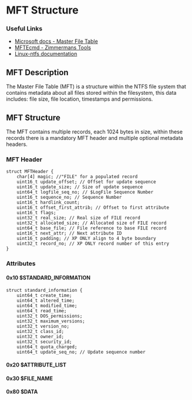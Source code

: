 # MFT Structure

### Useful Links

* [Microsoft docs - Master File Table](https://learn.microsoft.com/en-us/windows/win32/fileio/master-file-table)
* [MFTEcmd - Zimmermans Tools](https://github.com/EricZimmerman/MFTECmd)
* [Linux-ntfs documentation](https://flatcap.github.io/linux-ntfs/ntfs/concepts/file\_record.html)

## MFT Description

The Master File Table (MFT) is a structure within the NTFS file system that contains metadata about all files stored within the filesystem, this data includes: file size, file location, timestamps and permissions.

## MFT Structure

The MFT contains multiple records, each 1024 bytes in size, within these records there is a mandatory MFT header and multiple optional metadata headers.

### MFT Header

```
struct MFTHeader {
    char[4] magic; //"FILE" for a populated record
    uint16_t update_offset; // Offset for update sequence
    uint16_t update_size; // Size of update sequence
    uint64_t logfile_seq_no; // $LogFile Sequence Number
    uint16_t sequence_no; // Sequence Number
    uint16_t hardlink_count;
    uint16_t offset_first_attrib; // Offset to first attribute
    uint16_t flags;
    uint32_t real_size; // Real size of FILE record
    uint32_t allocated_size; // Allocated size of FILE record
    uint64_t base_file; // File reference to base FILE record
    uint16_t next_attr; // Next attribute ID
    uint16_t padding; // XP ONLY align to 4 byte boundary
    uint32_t record_no; // XP ONLY record number of this entry
}
```

### Attributes

#### 0x10 $STANDARD\_INFORMATION

```
struct standard_information {
    uint64_t create_time;
    uint64_t altered_time;
    uint64_t modified_time;
    uint64_t read_time;
    uint32_t DOS_permissions;
    uint32_t maximum_versions;
    uint32_t version_no;
    uint32_t class_id;
    uint32_t owner_id;
    uint32_t security_id;
    uint64_t quota_charged;
    uint64_t update_seq_no; // Update sequence number

```

#### 0x20 $ATTRIBUTE\_LIST

#### 0x30 $FILE\_NAME

#### 0x80 $DATA



